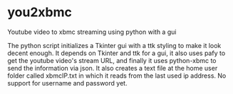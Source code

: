 # you2xbmc
Youtube video to xbmc streaming using python with a gui

The python script initializes a Tkinter gui with a ttk styling to make it look decent enough.
It depends on Tkinter and ttk for a gui,
it also uses pafy to get the youtube video's stream URL,
and finally it uses python-xbmc to send the information via json.
It also creates a text file at the home user folder called xbmcIP.txt in which it reads from the last used ip address.
No support for username and password yet.
